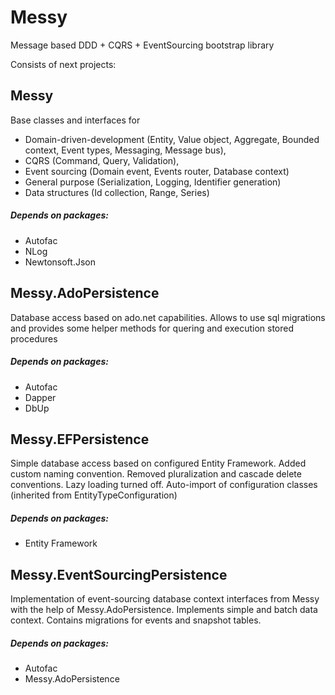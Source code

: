 # Messy
Message based DDD + CQRS + EventSourcing bootstrap library

Consists of next projects:
## Messy 
Base classes and interfaces for
* Domain-driven-development (Entity, Value object, Aggregate, Bounded context, Event types, Messaging, Message bus),
* CQRS (Command, Query, Validation), 
* Event sourcing (Domain event, Events router, Database context)
* General purpose (Serialization, Logging, Identifier generation)
* Data structures (Id collection, Range, Series)

##### Depends on packages:
* Autofac
* NLog
* Newtonsoft.Json


## Messy.AdoPersistence
Database access based on ado.net capabilities. Allows to use sql migrations and provides some helper methods for quering and execution stored procedures

##### Depends on packages:
* Autofac
* Dapper
* DbUp


## Messy.EFPersistence
Simple database access based on configured Entity Framework. Added custom naming convention. Removed pluralization and cascade delete conventions. Lazy loading turned off. Auto-import of configuration classes (inherited from EntityTypeConfiguration)

##### Depends on packages:
* Entity Framework

## Messy.EventSourcingPersistence
Implementation of event-sourcing database context interfaces from Messy with the help of Messy.AdoPersistence. Implements simple and batch data context. Contains migrations for events and snapshot tables.

##### Depends on packages:
* Autofac
* Messy.AdoPersistence
